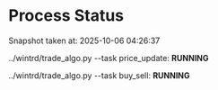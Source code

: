# Process Status

Snapshot taken at: 2025-10-06 04:26:37

../wintrd/trade_algo.py --task price_update: **RUNNING**

../wintrd/trade_algo.py --task buy_sell: **RUNNING**

